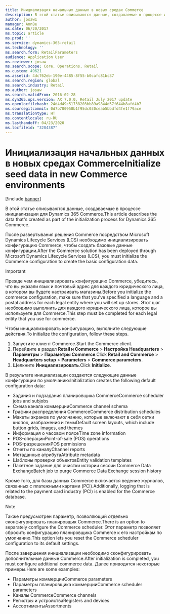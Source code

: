```yaml
---
title: Инициализация начальных данных в новых средах Commerce
description: В этой статье описываются данные, создаваемые в процессе инициализации для Dynamics 365 Commerce.
author: josaw1
manager: AnnBe
ms.date: 06/20/2017
ms.topic: article
ms.prod: ''
ms.service: dynamics-365-retail
ms.technology: ''
ms.search.form: RetailParameters
audience: Application User
ms.reviewer: josaw
ms.search.scope: Core, Operations, Retail
ms.custom: 49621
ms.assetid: 4dc762eb-190e-4485-8f55-b0cafc81bc37
ms.search.region: global
ms.search.industry: Retail
ms.author: josaw
ms.search.validFrom: 2016-02-28
ms.dyn365.ops.version: AX 7.0.0, Retail July 2017 update
ms.openlocfilehash: 24d4d49c51738203bb89a9844d57f644b8afd4b7
ms.sourcegitcommit: 0d7b700950b1f95dc030ceab5bbdfd4fe1f79ace
ms.translationtype: HT
ms.contentlocale: ru-RU
ms.lasthandoff: 04/23/2020
ms.locfileid: "3284387"
---
```

# <a name="initialize-seed-data-in-new-commerce-environments"></a><span data-ttu-id="48589-103">Инициализация начальных данных в новых средах Commerce</span><span class="sxs-lookup"><span data-stu-id="48589-103">Initialize seed data in new Commerce environments</span></span>

[!include [banner](includes/banner.md)]

<span data-ttu-id="48589-104">В этой статье описываются данные, создаваемые в процессе инициализации для Dynamics 365 Commerce.</span><span class="sxs-lookup"><span data-stu-id="48589-104">This article describes the data that's created as part of the initialization process for Dynamics 365 Commerce.</span></span>

<span data-ttu-id="48589-105">После развертывания решения Commerce посредством Microsoft Dynamics Lifecycle Services (LCS) необходимо инициализировать конфигурацию Commerce, чтобы создать базовые данные конфигурации.</span><span class="sxs-lookup"><span data-stu-id="48589-105">After the Commerce solution has been deployed through Microsoft Dynamics Lifecycle Services (LCS), you must initialize the Commerce configuration to create the basic configuration data.</span></span>

> [!IMPORTANT]
> <span data-ttu-id="48589-106">Прежде чем инициализировать конфигурацию Commerce, убедитесь, что вы указали язык и почтовый адрес для каждого юридического лица, в котором вы будете настраивать магазины.</span><span class="sxs-lookup"><span data-stu-id="48589-106">Before you initialize the commerce configuration, make sure that you've specified a language and a postal address for each legal entity where you will set up stores.</span></span> <span data-ttu-id="48589-107">Этот шаг необходимо выполнить для каждого юридического лица, которое вы используете для Commerce.</span><span class="sxs-lookup"><span data-stu-id="48589-107">This step must be completed for each legal entity that you use for commerce.</span></span>

<span data-ttu-id="48589-108">Чтобы инициализировать конфигурацию, выполните следующие действия.</span><span class="sxs-lookup"><span data-stu-id="48589-108">To initialize the configuration, follow these steps.</span></span>

1. <span data-ttu-id="48589-109">Запустите клиент Commerce.</span><span class="sxs-lookup"><span data-stu-id="48589-109">Start the Commerce client.</span></span>
2. <span data-ttu-id="48589-110">Перейдите в раздел **Retail и Commerce** &gt; **Настройка Headquarters** &gt; **Параметры** &gt; **Параметры Commerce**.</span><span class="sxs-lookup"><span data-stu-id="48589-110">Click **Retail and Commerce** &gt; **Headquarters setup** &gt; **Parameters** &gt; **Commerce parameters**.</span></span>
3. <span data-ttu-id="48589-111">Щелкните **Инициализировать**.</span><span class="sxs-lookup"><span data-stu-id="48589-111">Click **Initialize**.</span></span>

<span data-ttu-id="48589-112">В результате инициализации создаются следующие данные конфигурации по умолчанию:</span><span class="sxs-lookup"><span data-stu-id="48589-112">Initialization creates the following default configuration data:</span></span>

- <span data-ttu-id="48589-113">Задания и подзадания планировщика Commerce</span><span class="sxs-lookup"><span data-stu-id="48589-113">Commerce scheduler jobs and subjobs</span></span>
- <span data-ttu-id="48589-114">Схема канала коммерции</span><span class="sxs-lookup"><span data-stu-id="48589-114">Commerce channel schema</span></span>
- <span data-ttu-id="48589-115">Графики распределения Commerce</span><span class="sxs-lookup"><span data-stu-id="48589-115">Commerce distribution schedules</span></span>
- <span data-ttu-id="48589-116">Макеты экранов по умолчанию, которые включают в себя сетки кнопок, изображения и темы</span><span class="sxs-lookup"><span data-stu-id="48589-116">Default screen layouts, which include button grids, images, and themes</span></span>
- <span data-ttu-id="48589-117">Информация о часовом поясе</span><span class="sxs-lookup"><span data-stu-id="48589-117">Time zone information</span></span>
- <span data-ttu-id="48589-118">POS-операции</span><span class="sxs-lookup"><span data-stu-id="48589-118">Point-of-sale (POS) operations</span></span>
- <span data-ttu-id="48589-119">POS-разрешения</span><span class="sxs-lookup"><span data-stu-id="48589-119">POS permissions</span></span>
- <span data-ttu-id="48589-120">Отчеты по каналу</span><span class="sxs-lookup"><span data-stu-id="48589-120">Channel reports</span></span>
- <span data-ttu-id="48589-121">Метаданные атрибута</span><span class="sxs-lookup"><span data-stu-id="48589-121">Attribute metadata</span></span>
- <span data-ttu-id="48589-122">Шаблоны проверки объектов</span><span class="sxs-lookup"><span data-stu-id="48589-122">Entity validation templates</span></span>
- <span data-ttu-id="48589-123">Пакетное задание для очистки истории сессии Commerce Data Exchange</span><span class="sxs-lookup"><span data-stu-id="48589-123">Batch job to purge Commerce Data Exchange session history</span></span>

<span data-ttu-id="48589-124">Кроме того, для базы данных Commerce включается ведение журналов, связанных с платежными картами (PCI).</span><span class="sxs-lookup"><span data-stu-id="48589-124">Additionally, logging that is related to the payment card industry (PCI) is enabled for the Commerce database.</span></span>

> [!NOTE]
> <span data-ttu-id="48589-125">Также предусмотрен параметр, позволяющий отдельно сконфигурировать планировщик Commerce.</span><span class="sxs-lookup"><span data-stu-id="48589-125">There is an option to separately configure the Commerce scheduler.</span></span> <span data-ttu-id="48589-126">Этот параметр позволяет сбросить конфигурацию планировщика Commerce к его настройкам по умолчанию.</span><span class="sxs-lookup"><span data-stu-id="48589-126">This option lets you reset the Commerce scheduler configuration to its default settings.</span></span>

<span data-ttu-id="48589-127">После завершения инициализации необходимо сконфигурировать дополнительные данные Commerce.</span><span class="sxs-lookup"><span data-stu-id="48589-127">After initialization is completed, you must configure additional commerce data.</span></span> <span data-ttu-id="48589-128">Далее приводятся некоторые примеры.</span><span class="sxs-lookup"><span data-stu-id="48589-128">Here are some examples:</span></span>

- <span data-ttu-id="48589-129">Параметры коммерции</span><span class="sxs-lookup"><span data-stu-id="48589-129">Commerce parameters</span></span>
- <span data-ttu-id="48589-130">Параметры планировщика коммерции</span><span class="sxs-lookup"><span data-stu-id="48589-130">Commerce scheduler parameters</span></span>
- <span data-ttu-id="48589-131">Каналы Commerce</span><span class="sxs-lookup"><span data-stu-id="48589-131">Commerce channels</span></span>
- <span data-ttu-id="48589-132">Регистры и устройства</span><span class="sxs-lookup"><span data-stu-id="48589-132">Registers and devices</span></span>
- <span data-ttu-id="48589-133">Ассортименты</span><span class="sxs-lookup"><span data-stu-id="48589-133">Assortments</span></span>
